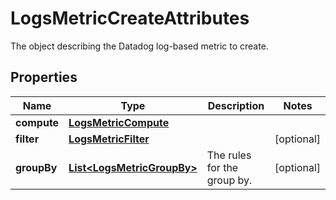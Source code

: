 

# LogsMetricCreateAttributes

The object describing the Datadog log-based metric to create.

## Properties

Name | Type | Description | Notes
------------ | ------------- | ------------- | -------------
**compute** | [**LogsMetricCompute**](LogsMetricCompute.md) |  | 
**filter** | [**LogsMetricFilter**](LogsMetricFilter.md) |  |  [optional]
**groupBy** | [**List&lt;LogsMetricGroupBy&gt;**](LogsMetricGroupBy.md) | The rules for the group by. |  [optional]



